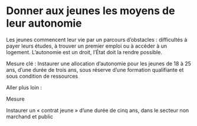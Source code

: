 # Donner aux jeunes les moyens de leur autonomie

<div class="admonition note">

Les jeunes commencent leur vie par un parcours d’obstacles : difficultés
à payer leurs études, à trouver un premier emploi ou à accéder à un
logement. L’autonomie est un droit, l’État doit la rendre possible.

</div>

Mesure clé : Instaurer une allocation d’autonomie pour les jeunes de 18
à 25 ans, d’une durée de trois ans, sous réserve d’une formation
qualifiante et sous condition de ressources

Aller plus loin :

<div class="admonition">

Mesure

Instaurer un « contrat jeune » d’une durée de cinq ans, dans le secteur
non marchand et public

</div>
